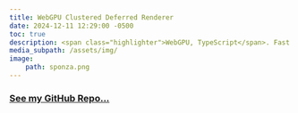 ```yaml
---
title: WebGPU Clustered Deferred Renderer
date: 2024-12-11 12:29:00 -0500
toc: true
description: <span class="highlighter">WebGPU, TypeScript</span>. Fast real-time lighting in the browser. And an educational read-me!
media_subpath: /assets/img/
image:
    path: sponza.png
---
```


### [See my GitHub Repo...](https://github.com/micklemacklemore/WebGPU-Deferred-Renderer)